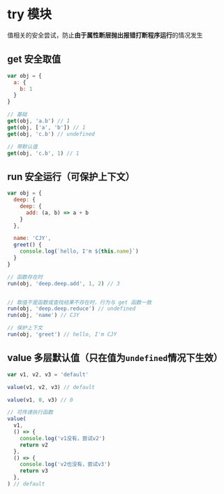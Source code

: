 
# try 模块

值相关的安全尝试，防止**由于属性断层抛出报错打断程序运行**的情况发生

## get 安全取值

```javascript
var obj = {
  a: {
    b: 1
  }
}

// 基础
get(obj, 'a.b') // 1
get(obj, ['a', 'b']) // 1
get(obj, 'c.b') // undefined

// 带默认值
get(obj, 'c.b', 1) // 1
```

## run 安全运行（可保护上下文）

```javascript
var obj = {
  deep: {
    deep: {
      add: (a, b) => a + b
    }
  },

  name: 'CJY',
  greet() {
    console.log(`hello, I'm ${this.name}`)
  }
}

// 函数存在时
run(obj, 'deep.deep.add', 1, 2) // 3


// 取值不是函数或查找结果不存在时，行为与 get 函数一致
run(obj, 'deep.deep.reduce') // undefined
run(obj, 'name') // CJY

// 保护上下文
run(obj, 'greet') // hello, I'm CJY
```

## value 多层默认值（只在值为`undefined`情况下生效）

```javascript
var v1, v2, v3 = 'default'

value(v1, v2, v3) // default

value(v1, 0, v3) // 0

// 可传递执行函数
value(
  v1, 
  () => {
    console.log('v1没有，尝试v2')
    return v2
  },
  () => {
    console.log('v2也没有，尝试v3')
    return v3
  },
) // default
```
